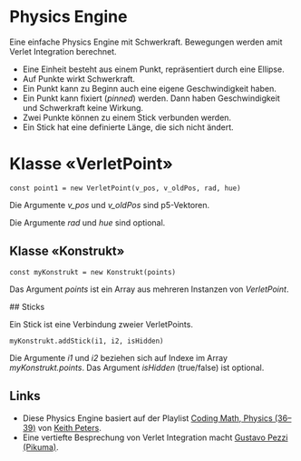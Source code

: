 # Physics Engine

Eine einfache Physics Engine mit Schwerkraft. Bewegungen werden amit Verlet Integration berechnet.

- Eine Einheit besteht aus einem Punkt, repräsentiert durch eine Ellipse.
- Auf Punkte wirkt Schwerkraft.
- Ein Punkt kann zu Beginn auch eine eigene Geschwindigkeit haben.
- Ein Punkt kann fixiert (*pinned*) werden. Dann haben Geschwindigkeit und Schwerkraft keine Wirkung.
- Zwei Punkte können zu einem Stick verbunden werden.
- Ein Stick hat eine definierte Länge, die sich nicht ändert.

# Klasse «VerletPoint»

    const point1 = new VerletPoint(v_pos, v_oldPos, rad, hue)

Die Argumente *v_pos* und *v_oldPos* sind p5-Vektoren.

Die Argumente *rad* und *hue* sind optional.

## Klasse «Konstrukt»

    const myKonstrukt = new Konstrukt(points)

Das Argument *points* ist ein Array aus mehreren Instanzen von *VerletPoint*.

## Sticks

Ein Stick ist eine Verbindung zweier VerletPoints.

    myKonstrukt.addStick(i1, i2, isHidden)

Die Argumente *i1* und *i2* beziehen sich auf Indexe im Array *myKonstrukt.points*. Das Argument *isHidden* (true/false) ist optional.

## Links

- Diese Physics Engine basiert auf der Playlist [Coding Math, Physics (36–39)](https://www.youtube.com/playlist?list=PL7wAPgl1JVvXBCTmnGwysy9OtR-5nOmz3) von [Keith Peters](https://bit-101.com/blog/).
- Eine vertiefte Besprechung von Verlet Integration macht [Gustavo Pezzi (Pikuma)](https://www.youtube.com/watch?v=-GWTDhOQU6M). 
